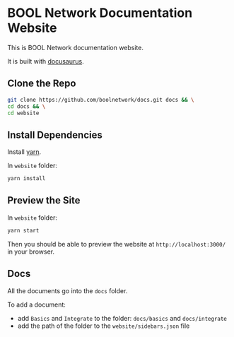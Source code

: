 # BOOL Network Documentation Website
This is BOOL Network documentation website.

It is built with [docusaurus](https://docusaurus.io/).


## Clone the Repo
```bash
git clone https://github.com/boolnetwork/docs.git docs && \
cd docs && \
cd website
```

## Install Dependencies
Install [yarn](https://yarnpkg.com/en/).

In `website` folder:
```bash
yarn install
```

## Preview the Site
In `website` folder:
```bash
yarn start
```

Then you should be able to preview the website at `http://localhost:3000/` in your browser.

## Docs
All the documents go into the `docs` folder.

To add a document:
* add `Basics` and `Integrate` to the folder: `docs/basics` and `docs/integrate`
* add the path of the folder to the `website/sidebars.json` file
